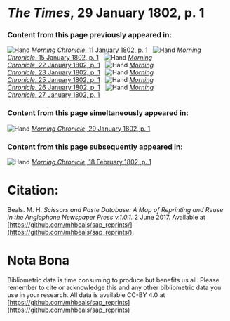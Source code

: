 # *The Times*, 29 January 1802, p. 1  
  
### Content from this page previously appeared in:  
![Hand](http://scissorsandpaste.net/wp-content/uploads/2017/06/smallhandpointer.png) [*Morning Chronicle*, 11 January 1802, p. 1](https://mhbeals.github.io/sap_html/Morning-Chronicle/Morning-Chronicle-11-January-1802-p-1)  
![Hand](http://scissorsandpaste.net/wp-content/uploads/2017/06/smallhandpointer.png) [*Morning Chronicle*, 15 January 1802, p. 1](https://mhbeals.github.io/sap_html/Morning-Chronicle/Morning-Chronicle-15-January-1802-p-1)  
![Hand](http://scissorsandpaste.net/wp-content/uploads/2017/06/smallhandpointer.png) [*Morning Chronicle*, 22 January 1802, p. 1](https://mhbeals.github.io/sap_html/Morning-Chronicle/Morning-Chronicle-22-January-1802-p-1)  
![Hand](http://scissorsandpaste.net/wp-content/uploads/2017/06/smallhandpointer.png) [*Morning Chronicle*, 23 January 1802, p. 1](https://mhbeals.github.io/sap_html/Morning-Chronicle/Morning-Chronicle-23-January-1802-p-1)  
![Hand](http://scissorsandpaste.net/wp-content/uploads/2017/06/smallhandpointer.png) [*Morning Chronicle*, 25 January 1802, p. 1](https://mhbeals.github.io/sap_html/Morning-Chronicle/Morning-Chronicle-25-January-1802-p-1)  
![Hand](http://scissorsandpaste.net/wp-content/uploads/2017/06/smallhandpointer.png) [*Morning Chronicle*, 26 January 1802, p. 1](https://mhbeals.github.io/sap_html/Morning-Chronicle/Morning-Chronicle-26-January-1802-p-1)  
![Hand](http://scissorsandpaste.net/wp-content/uploads/2017/06/smallhandpointer.png) [*Morning Chronicle*, 27 January 1802, p. 1](https://mhbeals.github.io/sap_html/Morning-Chronicle/Morning-Chronicle-27-January-1802-p-1)  
  
### Content from this page simeltaneously appeared in:  
![Hand](http://scissorsandpaste.net/wp-content/uploads/2017/06/smallhandpointer.png) [*Morning Chronicle*, 29 January 1802, p. 1](https://mhbeals.github.io/sap_html/Morning-Chronicle/Morning-Chronicle-29-January-1802-p-1)  
  
### Content from this page subsequently appeared in:  
![Hand](http://scissorsandpaste.net/wp-content/uploads/2017/06/smallhandpointer.png) [*Morning Chronicle*, 18 February 1802, p. 1](https://mhbeals.github.io/sap_html/Morning-Chronicle/Morning-Chronicle-18-February-1802-p-1)  


# Citation: 

Beals. M. H. *Scissors and Paste Database: A Map of Reprinting and Reuse in the Anglophone Newspaper Press v.1.0.1.* 2 June 2017. Available at [https://github.com/mhbeals/sap_reprints/](https://github.com/mhbeals/sap_reprints/). 

# Nota Bona

Bibliometric data is time consuming to produce but benefits us all. Please remember to cite or acknowledge this and any other bibliometric data you use in your research. All data is available CC-BY 4.0 at [https://github.com/mhbeals/sap_reprints](https://github.com/mhbeals/sap_reprints)